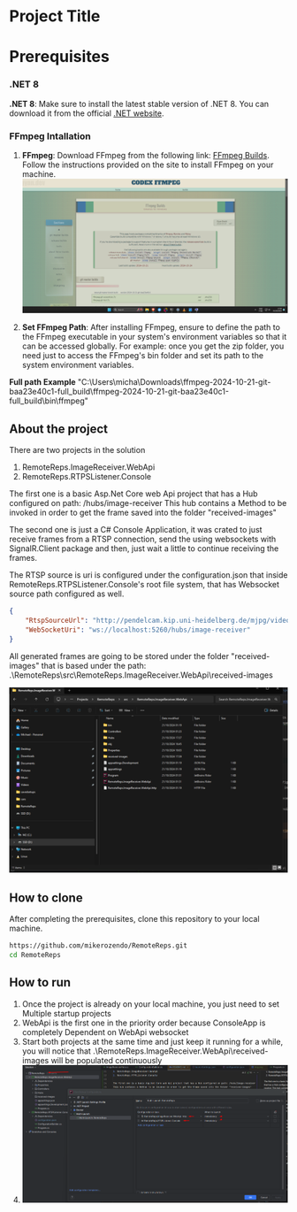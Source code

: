 # Project Title

# Prerequisites

### .NET 8
**.NET 8**: Make sure to install the latest stable version of .NET 8. You can download it from the official [.NET website](https://dotnet.microsoft.com/download/dotnet/8.0).

### FFmpeg Intallation
1. **FFmpeg**: Download FFmpeg from the following link: [FFmpeg Builds](https://www.gyan.dev/ffmpeg/builds/). Follow the instructions provided on the site to install FFmpeg on your machine.
![img.png](img.png)

2. **Set FFmpeg Path**: After installing FFmpeg, ensure to define the path to the FFmpeg executable in your system's environment variables so that it can be accessed globally.
For example: once you get the zip folder, you need just to access the FFmpeg's bin folder and set its path to the system environment variables.

**Full path Example**
"C:\Users\micha\Downloads\ffmpeg-2024-10-21-git-baa23e40c1-full_build\ffmpeg-2024-10-21-git-baa23e40c1-full_build\bin\ffmpeg"


## About the project
There are two projects in the solution
1. RemoteReps.ImageReceiver.WebApi
2. RemoteReps.RTPSListener.Console

The first one is a basic Asp.Net Core web Api project that has a Hub configured on path: /hubs/image-receiver
This hub contains a Method to be invoked in order to get the frame saved into the folder "received-images"

The second one is just a C# Console Application, it was crated to just receive frames from a RTSP connection, send the using websockets with SignalR.Client package and then, just wait a little to continue receiving the frames.

The RTSP source is uri is configured under the configuration.json that inside RemoteReps.RTPSListener.Console's root file system, that has Websocket source path configured as well.

```json
{
    "RtspSourceUrl": "http://pendelcam.kip.uni-heidelberg.de/mjpg/video.mjpg",
    "WebSocketUri": "ws://localhost:5260/hubs/image-receiver"
}
```

All generated frames are going to be stored under the folder "received-images" that is based under the path: .\RemoteReps\src\RemoteReps.ImageReceiver.WebApi\received-images

![img_1.png](img_1.png)

## How to clone

After completing the prerequisites, clone this repository to your local machine.

   ```bash
   https://github.com/mikerozendo/RemoteReps.git
   cd RemoteReps
   ```

## How to run

1. Once the project is already on your local machine, you just need to set Multiple startup projects 
2. WebApi is the first one in the priority order because ConsoleApp is completely Dependent on WebApi websocket
3. Start both projects at the same time and just keep it running for a while, you will notice that .\RemoteReps.ImageReceiver.WebApi\received-images will be populated continuously
3. ![img_2.png](img_2.png) 



